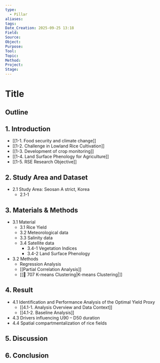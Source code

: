 ```yaml
---
type:
  - Pillar
aliases:
tags:
Date_Creation: 2025-09-25 13:18
Field:
Source:
Object:
Purpose:
Tool:
Topic:
Method:
Project:
Stage:
---
```


# Title
## Outline

## 1. Introduction
- [[1-1. Food security and climate change]]
- [[1-2. Challenge in Lowland Rice Cultivation]]
- [[1-3. Development of crop monitoring]]
- [[1-4. Land Surface Phenology for Agriculture]]
- [[1-5. RSE Research Objective]]
## 2. Study Area and Dataset
- 2.1 Study Area: Seosan A strict, Korea
	- 2.1-1
## 3. Materials & Methods
- 3.1 Material
	- 3.1 Rice Yield
	- 3.2 Meteorological data
	- 3.3 Salinity data
	- 3.4 Satellite data
		- 3.4-1 Vegetation Indices
		- 3.4-2 Land Surface Phenology
- 3.2 Methods
	- Regression Analysis
	- [[Partial Correlation Analysis]]
	- [[🔬 707 K-means Clustering|K-means Clustering|]]
## 4. Result
- 4.1 Identification and Performance Analysis of the Optimal Yield Proxy
	- [[4.1-1. Analysis Overview and Data Context]]
	- [[4.1-2. Baseline Analysis]]
- 4.3 Drivers influencing U90 – D50 duration
- 4.4 Spatial compartmentalization of rice fields
## 5. Discussion

## 6. Conclusion
